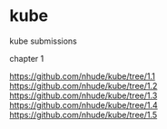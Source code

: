# kube
kube submissions


chapter 1

https://github.com/nhude/kube/tree/1.1
https://github.com/nhude/kube/tree/1.2
https://github.com/nhude/kube/tree/1.3
https://github.com/nhude/kube/tree/1.4
https://github.com/nhude/kube/tree/1.5